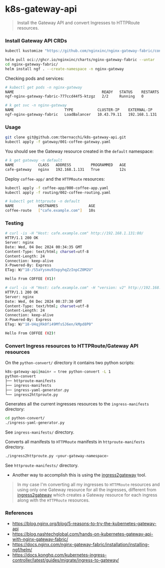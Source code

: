 # k8s-gateway-api

> Install the Gateway API and convert Ingresses to HTTPRoute resources.

### Install Gateway API CRDs 

```bash
kubectl kustomize "https://github.com/nginxinc/nginx-gateway-fabric/config/crd/gateway-api/standard?ref=v1.5.0" | kubectl apply -f -
```

```bash
helm pull oci://ghcr.io/nginxinc/charts/nginx-gateway-fabric --untar
cd nginx-gateway-fabric/
helm install ngf . --create-namespace -n nginx-gateway
```

Checking pods and services:

```bash
# kubectl get pods -n nginx-gateway
NAME                                        READY   STATUS    RESTARTS   AGE
ngf-nginx-gateway-fabric-777ccd44f5-ktzgz   2/2     Running   0          8m2s

# k get svc -n nginx-gateway
NAME                       TYPE           CLUSTER-IP    EXTERNAL-IP     PORT(S)                      AGE
ngf-nginx-gateway-fabric   LoadBalancer   10.43.79.11   192.168.1.131   80:32158/TCP,443:30888/TCP   8m2s
```

### Usage

```bash
git clone git@github.com:tbernacchi/k8s-gateway-api.git
kubectl apply -f gateway/001-coffee-gateway.yaml
```

You should see the Gateway resource created in the `default` namespace:

```bash
# k get gateway -n default
NAME           CLASS   ADDRESS         PROGRAMMED   AGE
cafe-gateway   nginx   192.168.1.131   True         12s
```

Deploy `coffee-app/` and the `HTTPRoute` resources:

```bash
kubectl apply -f coffee-app/000-coffee-app.yaml
kubectl apply -f routing/002-coffee-routing.yaml
```

```bash
# kubectl get httproute -n default
NAME           HOSTNAMES              AGE
coffee-route   ["cafe.example.com"]   10s
```

### Testing

```bash
# curl -is -H "Host: cafe.example.com" http://192.168.1.131:80/
HTTP/1.1 200 OK
Server: nginx
Date: Wed, 04 Dec 2024 00:34:35 GMT
Content-Type: text/html; charset=utf-8
Content-Length: 24
Connection: keep-alive
X-Powered-By: Express
ETag: W/"18-/S5aYysmu93xpyhqZzInpCZ0M2U"

Hello From COFFEE (V1)!
```

```bash
# curl -is -H "Host: cafe.example.com" -H "version: v2" http://192.168.1.131:80/
HTTP/1.1 200 OK
Server: nginx
Date: Wed, 04 Dec 2024 00:37:30 GMT
Content-Type: text/html; charset=utf-8
Content-Length: 24
Connection: keep-alive
X-Powered-By: Express
ETag: W/"18-U4qjRk0fi49MfsSJ6en/kMpd8P0"

Hello From COFFEE (V2)!
```

### Convert Ingress resources to HTTPRoute/Gateway API resources

On the `python-convert/` directory it contains two python scripts:

```bash
k8s-gateway-api|main⚡ ⇒ tree python-convert -L 1
python-convert
├── httproute-manifests
├── ingress-manifests
├── ingress-yaml-generator.py
└── ingress2httproute.py
```

Generates all the current ingresses resources to the `ingress-manifests` directory:

```bash
cd python-convert/
./ingress-yaml-generator.py
```

See `ingress-manifests/` directory.

Converts all manifests to `HTTPRoute` manifests in `httproute-manifests` directory.

```bash
./ingress2httproute.py <your-gateway-namespace>
```

See `httproute-manifests/` directory.
* Another way to accomplish this is using the [ingress2gateway](https://docs.konghq.com/kubernetes-ingress-controller/latest/guides/migrate/ingress-to-gateway/) tool.

> In my case I'm converting all my ingresses to `HTTPRoute` resources and using only one Gateway resource for all the ingresses, different from [ingress2gateway](https://github.com/Kong/ingress2gateway/releases/) which creates a Gateway resource for each ingress along with the `HTTPRoute` resources.

### References

- https://blog.nginx.org/blog/5-reasons-to-try-the-kubernetes-gateway-api
- https://blog.nashtechglobal.com/hands-on-kubernetes-gateway-api-with-nginx-gateway-fabric/
- https://docs.nginx.com/nginx-gateway-fabric/installation/installing-ngf/helm/
- https://docs.konghq.com/kubernetes-ingress-controller/latest/guides/migrate/ingress-to-gateway/
